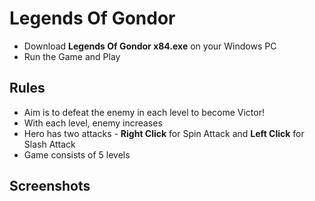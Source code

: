 # Legends Of Gondor
-  Download **Legends Of Gondor x84.exe** on your Windows PC
- Run the Game and Play

## Rules
 - Aim is to defeat the enemy in each level to become Victor!
 - With each level, enemy increases
 - Hero has two attacks - **Right Click** for Spin Attack and **Left Click** for Slash Attack
 - Game consists of 5 levels 


## Screenshots
